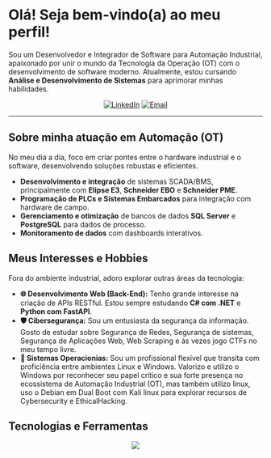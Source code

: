 # Olá! Seja bem-vindo(a) ao meu perfil!

Sou um Desenvolvedor e Integrador de Software para Automação Industrial, apaixonado por unir o mundo da Tecnologia da Operação (OT) com o desenvolvimento de software moderno. Atualmente, estou cursando **Análise e Desenvolvimento de Sistemas** para aprimorar minhas habilidades.

<p align="center">
  <a href="https://www.linkedin.com/in/m4th3eusss/" target="_blank"><img src="https://img.shields.io/badge/LinkedIn-0077B5?style=for-the-badge&logo=linkedin&logoColor=white" alt="LinkedIn"></a>
  <a href="matheusss.dev01@gmail.com" target="_blank"><img src="https://img.shields.io/badge/Gmail-D14836?style=for-the-badge&logo=gmail&logoColor=white" alt="Email"></a>
</p>

---

## Sobre minha atuação em Automação (OT)
No meu dia a dia, foco em criar pontes entre o hardware industrial e o software, desenvolvendo soluções robustas e eficientes.
-   **Desenvolvimento e integração** de sistemas SCADA/BMS, principalmente com **Elipse E3**, **Schneider EBO** e **Schneider PME**.
-   **Programação de PLCs e Sistemas Embarcados** para integração com hardware de campo.
-   **Gerenciamento e otimização** de bancos de dados **SQL Server** e **PostgreSQL** para dados de processo.
-   **Monitoramento de dados** com dashboards interativos.

## Meus Interesses e Hobbies
Fora do ambiente industrial, adoro explorar outras áreas da tecnologia:
-   **🌐 Desenvolvimento Web (Back-End):** Tenho grande interesse na criação de APIs RESTful. Estou sempre estudando **C# com .NET** e **Python com FastAPI**.
-   **🛡️ Cibersegurança:** Sou um entusiasta da segurança da informação. Gosto de estudar sobre Segurança de Redes, Segurança de sistemas, Segurança de Aplicações Web, Web Scraping e às vezes jogo CTFs no meu tempo livre.
-   **🐧 Sistemas Operacionias:** Sou um profissional flexível que transita com proficiência entre ambientes Linux e Windows. Valorizo e utilizo o Windows por reconhecer seu papel crítico e sua forte presença no ecossistema de Automação Industrial (OT), mas também utilizo linux, uso o Debian em Dual Boot com Kali linux para explorar recursos de Cybersecurity e EthicalHacking.

## Tecnologias e Ferramentas
<p align="center">
  <a href="https://skillicons.dev">
    <img src="https://skillicons.dev/icons?i=c,cpp,cs,cmake,visualstudio,html,css,javascript,py,vscode,git,docker,postgres,notion,grafana,bash,linux,kali&perline=6" />
  </a>
</p>

